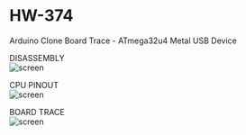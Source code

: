 # HW-374
Arduino Clone Board Trace - ATmega32u4 Metal USB Device

DISASSEMBLY     
![screen](Screenshot_2021-01-21-09-26-52.jpg)     

CPU PINOUT      
![screen](Screenshot_2021-01-21-09-26-52.jpg)     

BOARD TRACE       
![screen](Screenshot_2021-01-21-09-26-52.jpg)   


